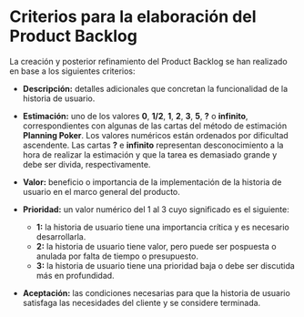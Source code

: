 # Criterios para la elaboración del Product Backlog

La creación y posterior refinamiento del Product Backlog se han realizado en base a los siguientes criterios:

* **Descripción:** detalles adicionales que concretan la funcionalidad de la historia de usuario.

* **Estimación:** uno de los valores **0**, **1/2**, **1**, **2**, **3**, **5**, **?** o **infinito**, correspondientes con algunas de las cartas del método de estimación **Planning Poker**. Los valores numéricos están ordenados por dificultad ascendente. Las cartas **?** e **infinito** representan desconocimiento a la hora de realizar la estimación y que la tarea es demasiado grande y debe ser divida, respectivamente.

* **Valor:** beneficio o importancia de la implementación de la historia de usuario en el marco general del producto.

* **Prioridad:** un valor numérico del 1 al 3 cuyo significado es el siguiente:
 
  * **1:** la historia de usuario tiene una importancia crítica y es necesario desarrollarla.
  * **2:** la historia de usuario tiene valor, pero puede ser pospuesta o anulada por falta de tiempo o presupuesto.
  * **3:** la historia de usuario tiene una prioridad baja o debe ser discutida más en profundidad.

* **Aceptación:** las condiciones necesarias para que la historia de usuario satisfaga las necesidades del cliente y se considere terminada.
